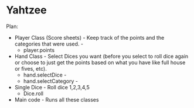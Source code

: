 # Yahtzee

Plan:
* Player Class (Score sheets) - Keep track of the points and the categories that were used. - 
  * player.points
* Hand Class - Select Dices you want (before you select to roll dice again or choose to just get the points based on what you have like full house or fives, etc). 
  * hand.selectDice -
  * hand.selectCategory -
* Single Dice - Roll dice 1,2,3,4,5 
  * Dice.roll
* Main code - Runs all these classes 


